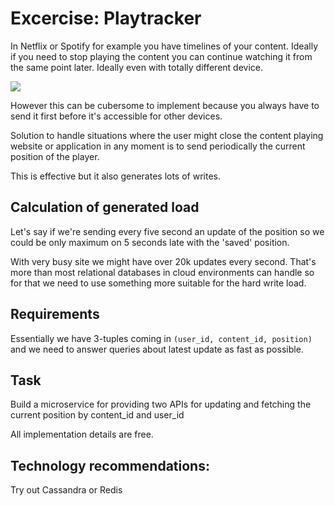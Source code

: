 # Excercise: Playtracker

In Netflix or Spotify for example you have timelines of your content.
Ideally if you need to stop playing the content you can continue watching it from the same point later.
Ideally even with totally different device.


![](https://user-images.githubusercontent.com/608642/34182396-bdcbacd2-e51e-11e7-9df1-56141464535a.png)

However this can be cubersome to implement because you always have to send it first before it's accessible for other devices.

Solution to handle situations where the user might close the content playing website or application in any moment is to send periodically the current position of the player.

This is effective but it also generates lots of writes.

## Calculation of generated load

Let's say if we're sending every five second an update of the position so we could be only maximum on 5 seconds late with the 'saved' position.

With very busy site we might have over 20k updates every second.
That's more than most relational databases in cloud environments can handle so for that we need to use something more suitable for the hard write load.

## Requirements

Essentially we have 3-tuples coming in `(user_id, content_id, position)` and we need to answer queries about latest update as fast as possible.

## Task

Build a microservice for providing two APIs for updating and fetching the current position by content_id and user_id

All implementation details are free.


## Technology recommendations:
Try out Cassandra or Redis
